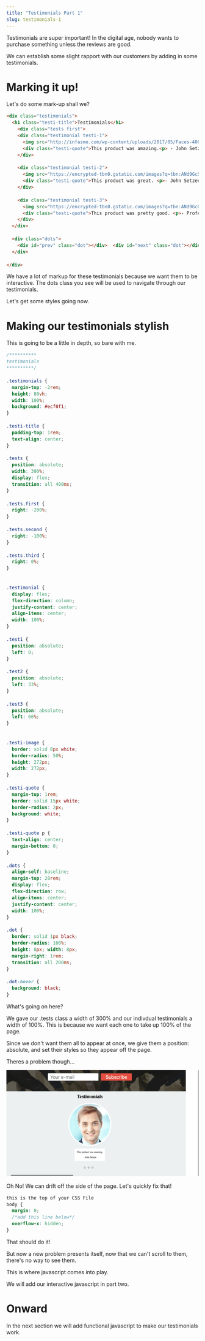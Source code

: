 ```yaml
---
title: "Testimonials Part 1"
slug: testimonials-1
---
```


Testimonials are super important! In the digital age, nobody wants to purchase something unless the reviews are good.

We can establish some slight rapport with our customers by adding in some testimonials.

# Marking it up!

Let's do some mark-up shall we?

```html
<div class="testimonials">
  <h1 class="testi-title">Testimonials</h1>
    <div class="tests first">
    <div class="testimonial testi-1">
      <img src="http://infasme.com/wp-content/uploads/2017/05/Faces-400x400px-1_1_07-scalia-testimonial.jpg" class="testi-image" />
      <div class="testi-quote">This product was amazing.<p> - John Setzen</p></div>
    </div>

    <div class="testimonial testi-2">
      <img src="https://encrypted-tbn0.gstatic.com/images?q=tbn:ANd9GcSjvtBy5YBKiYcLTPgiQXdPNUK0c4cma-EoXPPuay1ba4-7kJLj" class="testi-image" />
      <div class="testi-quote">This product was great. <p>- John Setzen's Twin Brother</p></div>
    </div>

    <div class="testimonial testi-3">
      <img src="https://encrypted-tbn0.gstatic.com/images?q=tbn:ANd9GcQbJAJEmKnMZWlu3aXB-5J9kqlppVCOH-xlFYQKuNWQY1BwpMsD" class="testi-image" />
      <div class="testi-quote">This product was pretty good. <p>- Professional John Setzen Look Alike</p></div>
    </div>
  </div>

  <div class="dots">
    <div id="prev" class="dot"></div>  <div id="next" class="dot"></div>  <div id="next-next" class="dot"></div>
  </div>

</div>

```  
We have a lot of markup for these testimonials because we want them to be interactive. The dots class you see will be used to navigate through our testimonials.

Let's get some styles going now.

# Making our testimonials stylish

This is going to be a little in depth, so bare with me.

```CSS
/**********
testimonials
**********/

.testimonials {
  margin-top: -2rem;
  height: 80vh;
  width: 100%;
  background: #ecf0f1;
}

.testi-title {
  padding-top: 1rem;
  text-align: center;
}

.tests {
  position: absolute;
  width: 300%;
  display: flex;
  transition: all 400ms;
}

.tests.first {
  right: -200%;
}

.tests.second {
  right: -100%;
}

.tests.third {
  right: 0%;
}


.testimonial {
  display: flex;
  flex-direction: column;
  justify-content: center;
  align-items: center;
  width: 100%;
}

.test1 {
  position: absolute;
  left: 0;
}

.test2 {
  position: absolute;
  left: 33%;
}

.test3 {
  position: absolute;
  left: 66%;
}


.testi-image {
  border: solid 8px white;
  border-radius: 50%;
  height: 272px;
  width: 272px;
}

.testi-quote {
  margin-top: 1rem;
  border: solid 15px white;
  border-radius: 2px;
  background: white;
}

.testi-quote p {
  text-align: center;
  margin-bottom: 0;
}

.dots {
  align-self: baseline;
  margin-top: 28rem;
  display: flex;
  flex-direction: row;
  align-items: center;
  justify-content: center;
  width: 100%;
}

.dot {
  border: solid 1px black;
  border-radius: 100%;
  height: 8px; width: 8px;
  margin-right: 1rem;
  transition: all 200ms;
}

.dot:hover {
  background: black;
}

```  
What's going on here?

We gave our .tests class a width of 300% and our indivdual testimonials a width of 100%. This is because we want each one to take up 100% of the page.

Since we don't want them all to appear at once, we give them a position: absolute, and set their styles so they appear off the page.

Theres a problem though...

![oh no](images/ohno.gif "Oh no")  

Oh No! We can drift off the side of the page. Let's quickly fix that!

```CSS
this is the top of your CSS File
body {
  margin: 0;
  /*add this line below*/
  overflow-x: hidden;
}

```
That should do it!

But now a new problem presents itself, now that we can't scroll to them, there's no way to see them.

This is where javascript comes into play.

We will add our interactive javascript in part two.

# Onward   
In the next section we will add functional javascript to make our testimonials work.
